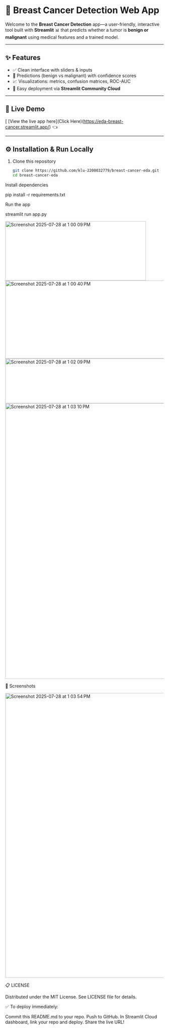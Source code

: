 # 💖 Breast Cancer Detection Web App

Welcome to the **Breast Cancer Detection** app—a user-friendly, interactive tool built with **Streamlit** 📊 that predicts whether a tumor is **benign or malignant** using medical features and a trained model.

---

## ✨ Features

- ✅ Clean interface with sliders & inputs  
- 🧠 Predictions (benign vs malignant) with confidence scores  
- 📈 Visualizations: metrics, confusion matrices, ROC-AUC  
- 🚀 Easy deployment via **Streamlit Community Cloud**

---

## 🚀 Live Demo
[
[View the live app here](Click Here)(https://eda-breast-cancer.streamlit.app/) 👈

---

## ⚙️ Installation & Run Locally

1. Clone this repository  
   ```bash
   git clone https://github.com/klu-2200032779/breast-cancer-eda.git
   cd breast-cancer-eda

Install dependencies

pip install -r requirements.txt

Run the app

streamlit run app.py


<img width="447" height="188" alt="Screenshot 2025-07-28 at 1 00 09 PM" src="https://github.com/user-attachments/assets/5c8e1a0b-1449-49ae-bad1-d1ac0ca0daed" />


<img width="626" height="248" alt="Screenshot 2025-07-28 at 1 00 40 PM" src="https://github.com/user-attachments/assets/97983a71-a79c-4fad-93a1-439eca1131e4" />

<img width="680" height="142" alt="Screenshot 2025-07-28 at 1 02 09 PM" src="https://github.com/user-attachments/assets/f0f9ec33-3755-4f67-b891-a28a37e78817" />

<img width="1164" height="875" alt="Screenshot 2025-07-28 at 1 03 10 PM" src="https://github.com/user-attachments/assets/82462198-8da3-43cd-979f-31d0dc2a23eb" />

🎨 Screenshots

<img width="1707" height="904" alt="Screenshot 2025-07-28 at 1 03 54 PM" src="https://github.com/user-attachments/assets/44ddee31-3fe9-4e09-bbd3-55c84937b8c0" />

📋 LICENSE

Distributed under the MIT License. See LICENSE file for details.

✅ To deploy immediately:

Commit this README.md to your repo.
Push to GitHub.
In Streamlit Cloud dashboard, link your repo and deploy.
Share the live URL!
